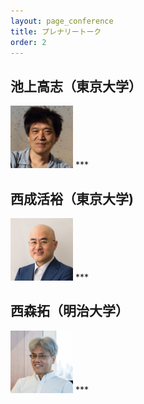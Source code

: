 ```yaml
---
layout: page_conference
title: プレナリートーク
order: 2
---
```


## 池上高志（東京大学）
<img src="/event_01/images/ikegami.jpg" width="100px">  
***


<br>

## 西成活裕（東京大学)  
<img src="/event_01/images/nishinari.jpeg" width="100px">  
***


<br>

## 西森拓（明治大学）  
<img src="/event_01/images/nishimori.png" width="100px">  
***





